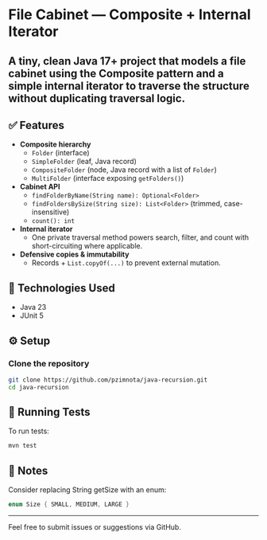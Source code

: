# File Cabinet — Composite + Internal Iterator

A tiny, clean Java 17+ project that models a file cabinet using the Composite pattern and a simple internal iterator to traverse the structure without duplicating traversal logic.
---

## ✅ Features

- **Composite hierarchy**
  - `Folder` (interface)
  - `SimpleFolder` (leaf, Java record)
  - `CompositeFolder` (node, Java record with a list of `Folder`)
  - `MultiFolder` (interface exposing `getFolders()`)
- **Cabinet API**
  - `findFolderByName(String name): Optional<Folder>`
  - `findFoldersBySize(String size): List<Folder>` (trimmed, case-insensitive)
  - `count(): int`
- **Internal iterator**
  - One private traversal method powers search, filter, and count with short-circuiting where applicable.
- **Defensive copies & immutability**
  - Records + `List.copyOf(...)` to prevent external mutation.


## 🚀 Technologies Used

- Java 23 
- JUnit 5

## ⚙️ Setup

### Clone the repository

```bash
git clone https://github.com/pzimnota/java-recursion.git
cd java-recursion
```


## 🧪 Running Tests

To run tests:

```bash
mvn test
```

## 📌 Notes

Consider replacing String getSize with an enum:
```java
enum Size { SMALL, MEDIUM, LARGE }
```
---

Feel free to submit issues or suggestions via GitHub.
